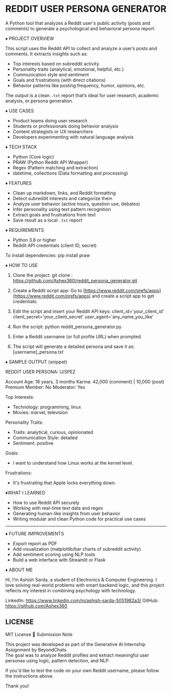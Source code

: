 # REDDIT USER PERSONA GENERATOR

A Python tool that analyzes a Reddit user's public activity (posts and comments) to generate a psychological and behavioral persona report.

♦️ PROJECT OVERVIEW

This script uses the Reddit API to collect and analyze a user’s posts and comments. It extracts insights such as:

* Top interests based on subreddit activity
* Personality traits (analytical, emotional, helpful, etc.)
* Communication style and sentiment
* Goals and frustrations (with direct citations)
* Behavior patterns like posting frequency, humor, opinions, etc.

The output is a clean `.txt` report that’s ideal for user research, academic analysis, or persona generation.

♦️ USE CASES

* Product teams doing user research
* Students or professionals doing behavior analysis
* Content strategists or UX researchers
* Developers experimenting with natural language analysis


♦️ TECH STACK

* Python (Core logic)
* PRAW (Python Reddit API Wrapper)
* Regex (Pattern matching and extraction)
* datetime, collections (Data formatting and processing)

♦️ FEATURES

* Clean up markdown, links, and Reddit formatting
* Detect subreddit interests and categorize them
* Analyze user behavior (active hours, question use, debates)
* Infer personality using text pattern recognition
* Extract goals and frustrations from text
* Save result as a local `.txt` report


♦️ REQUIREMENTS

* Python 3.8 or higher
* Reddit API credentials (client ID, secret)

To install dependencies:
pip install praw

♦️ HOW TO USE

1. Clone the project:
   git clone : https://github.com/Ashex360/reddit_persona_generator.git

2. Create a Reddit script app:
   Go to [https://www.reddit.com/prefs/apps](https://www.reddit.com/prefs/apps) and create a script app to get credentials.

3. Edit the script and insert your Reddit API keys:
   client\_id='your\_client\_id'
   client\_secret='your\_client\_secret'
   user\_agent='any\_name\_you\_like'

4. Run the script:
   python reddit\_persona\_generator.py

5. Enter a Reddit username (or full profile URL) when prompted.

6. The script will generate a detailed persona and save it as:
   \[username]\_persona.txt

♦️ SAMPLE OUTPUT (snippet)

REDDIT USER PERSONA: U/SPEZ

Account Age: 16 years, 3 months
Karma: 42,000 (comment) | 10,000 (post)
Premium Member: No
Moderator: Yes

Top Interests:

* Technology: programming, linux
* Movies: marvel, television

Personality Traits:

* Traits: analytical, curious, opinionated
* Communication Style: detailed
* Sentiment: positive

Goals:

* I want to understand how Linux works at the kernel level.

Frustrations:

* It's frustrating that Apple locks everything down.

 ♦️WHAT I LEARNED

* How to use Reddit API securely
* Working with real-time text data and regex
* Generating human-like insights from user behavior
* Writing modular and clean Python code for practical use cases

---

♦️ FUTURE IMPROVEMENTS

* Export report as PDF
* Add visualization (matplotlib/bar charts of subreddit activity)
* Add sentiment scoring using NLP tools
* Build a web interface with Streamlit or Flask


♦️ ABOUT ME

Hi, I’m Ashish Sarda, a student of Electronics & Computer Engineering.
I love solving real-world problems with smart backend logic, and this project reflects my interest in combining psychology with technology.

LinkedIn: https://www.linkedin.com/in/ashish-sarda-5051982a3/
GitHub: https://github.com/Ashex360


## LICENSE

MIT License
📌 Submission Note

This project was developed as part of the Generative AI Internship Assignment by BeyondChats.  
The goal was to analyze Reddit profiles and extract meaningful user personas using logic, pattern detection, and NLP.

If you'd like to test the code on your own Reddit username, please follow the instructions above.

Thank you!
